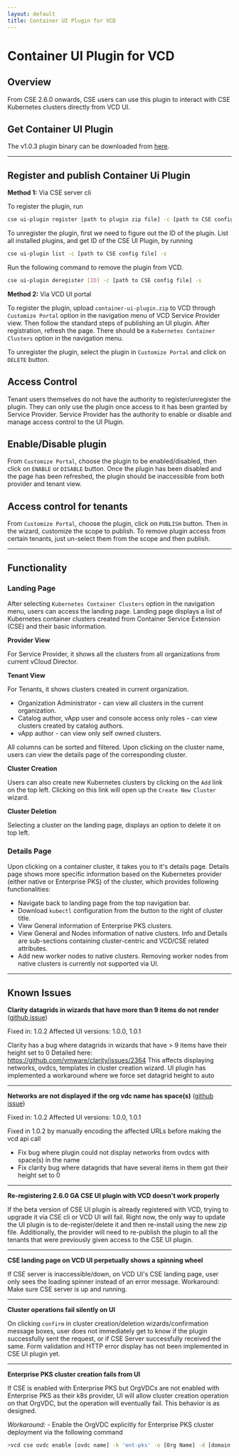 ```yaml
---
layout: default
title: Container UI Plugin for VCD
---
```


# Container UI Plugin for VCD

## Overview

From CSE 2.6.0 onwards, CSE users can use this plugin to interact with CSE Kubernetes clusters directly from VCD UI.

## Get Container UI Plugin

The v1.0.3 plugin binary can be downloaded from [here](https://github.com/vmware/container-service-extension/raw/master/cse_ui/1.0.3/container-ui-plugin.zip).

---

## Register and publish Container Ui Plugin

**Method 1:** Via CSE server cli

To register the plugin, run

```sh
cse ui-plugin register [path to plugin zip file] -c [path to CSE config file] -s
```

To unregister the plugin, first we need to figure out the ID of the plugin.
List all installed plugins, and get ID of the CSE UI Plugin, by running

```sh
cse ui-plugin list -c [path to CSE config file] -s
```

Run the following command to remove the plugin from VCD.

```sh
cse ui-plugin deregister [ID] -c [path to CSE config file] -s
```

**Method 2:** Via VCD UI portal

To register the plugin, upload `container-ui-plugin.zip` to VCD through `Customize Portal`
option in the navigation menu of VCD Service Provider view. Then follow the
standard steps of publishing an UI plugin. After registration, refresh the page.
There should be a `Kubernetes Container Clusters` option in the navigation menu.

To unregister the plugin, select the plugin in `Customize Portal` and click on
`DELETE` button.

## Access Control

Tenant users themselves do not have the authority to register/unregister the
plugin. They can only use the plugin once access to it has been granted by
Service Provider. Service Provider has the authority to enable or disable and
manage access control to the UI Plugin.

## Enable/Disable plugin

From `Customize Portal`, choose the plugin to be enabled/disabled, then click on
`ENABLE` or `DISABLE` button. Once the plugin has been disabled and the page
has been refreshed, the plugin should be inaccessible from both provider and
tenant view.

## Access control for tenants

From `Customize Portal`, choose the plugin, click on `PUBLISH` button. Then in
the wizard, customize the scope to publish. To remove plugin access from
certain tenants, just un-select them from the scope and then publish.

---

## Functionality

### Landing Page

After selecting `Kubernetes Container Clusters` option in the navigation menu,
users can access the landing page. Landing page displays a list of Kubernetes
container clusters created from Container Service Extension (CSE) and their
basic information.

**Provider View**

For Service Provider, it shows all the clusters from all organizations from
current vCloud Director.

**Tenant View**

For Tenants, it shows clusters created in current organization.

* Organization Administrator - can view all clusters in the current organization.
* Catalog author, vApp user and console access only roles - can view clusters
  created by catalog authors.
* vApp author - can view only self owned clusters.

All columns can be sorted and filtered. Upon clicking on the cluster name, users
can view the details page of the corresponding cluster.

**Cluster Creation**

Users can also create new Kubernetes clusters by clicking on the `Add` link on
the top left. Clicking on this link will open up the `Create New Cluster`
wizard.

**Cluster Deletion**

Selecting a cluster on the landing page, displays an option to delete it on
top left.

### Details Page

Upon clicking on a container cluster, it takes you to it's details page.
Details page shows more specific information based on the Kubernetes provider
(either native or Enterprise PKS) of the cluster, which provides following
functionalities:

* Navigate back to landing page from the top navigation bar.
* Download `kubectl` configuration from the button to the right of cluster title.
* View General information of Enterprise PKS clusters.
* View General and Nodes information of native clusters. Info and Details are sub-sections containing cluster-centric and VCD/CSE related attributes.
* Add new worker nodes to native clusters. Removing worker nodes from native clusters is currently not supported via UI.

---

## Known Issues

**Clarity datagrids in wizards that have more than 9 items do not render** ([github issue](https://github.com/vmware/container-service-extension/issues/648))

Fixed in: 1.0.2
Affected UI versions: 1.0.0, 1.0.1

Clarity has a bug where datagrids in wizards that have > 9 items have their height set to 0
Detailed here: https://github.com/vmware/clarity/issues/2364
This affects displaying networks, ovdcs, templates in cluster creation wizard.
UI plugin has implemented a workaround where we force set datagrid height to auto

---

**Networks are not displayed if the org vdc name has space(s)** ([github issue](https://github.com/vmware/container-service-extension/issues/625))

Fixed in: 1.0.2
Affected UI versions: 1.0.0, 1.0.1

Fixed in 1.0.2 by manually encoding the affected URLs before making the vcd api call

* Fix bug where plugin could not display networks from ovdcs with space(s) in the name
* Fix clarity bug where datagrids that have several items in them got their height set to 0

---

**Re-registering 2.6.0 GA CSE UI plugin with VCD doesn't work properly**

If the beta version of CSE UI plugin is already registered with VCD, trying to
upgrade it via CSE cli or VCD UI will fail. Right now, the only way to update
the UI plugin is to de-register/delete it and then re-install using the new
zip file. Additionally, the provider will need to re-publish the plugin to all
the tenants that were previously given access to the CSE UI plugin.

---

**CSE landing page on VCD UI perpetually shows a spinning wheel**

If CSE server is inaccessible/down, on VCD UI's CSE landing page, user only
sees the loading spinner instead of an error message. Workaround: Make sure CSE
server is up and running.

---

**Cluster operations fail silently on UI**

On clicking `confirm` in cluster creation/deletion wizards/confirmation message
boxes, user does not immediately get to know if the plugin successfully sent
the request, or if CSE Server successfully received the same. Form validation
and HTTP error display has not been implemented in CSE UI plugin yet.

---

**Enterprise PKS cluster creation fails from UI**

If CSE is enabled with Enterprise PKS but OrgVDCs are not enabled with
Enterprise PKS as their k8s provider, UI will allow cluster creation operation
on that OrgVDC, but the operation will eventually fail. This behavior is as
designed.

*Workaround:* - Enable the OrgVDC explicitly for Enterprise PKS cluster
deployment via the following command

```sh
>vcd cse ovdc enable [ovdc name] -k 'ent-pks' -o [Org Name] -d [domain name] -p [plan name]
```
